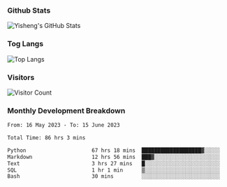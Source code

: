 ### Github Stats
![Yisheng's GitHub Stats](https://github-readme-stats-9qabuvhk1-gongyisheng.vercel.app/api?username=gongyisheng&count_private=true&show_icons=true)
### Tog Langs
![Top Langs](https://github-readme-stats-9qabuvhk1-gongyisheng.vercel.app/api/top-langs/?username=gongyisheng&layout=compact)
### Visitors
![Visitor Count](https://profile-counter.glitch.me/gongyisheng/count.svg)
### Monthly Development Breakdown
<!--START_SECTION:waka-->

```txt
From: 16 May 2023 - To: 15 June 2023

Total Time: 86 hrs 3 mins

Python                     67 hrs 18 mins  ███████████████████▓░░░░░   78.22 %
Markdown                   12 hrs 56 mins  ███▓░░░░░░░░░░░░░░░░░░░░░   15.04 %
Text                       3 hrs 27 mins   █░░░░░░░░░░░░░░░░░░░░░░░░   04.03 %
SQL                        1 hr 1 min      ▒░░░░░░░░░░░░░░░░░░░░░░░░   01.20 %
Bash                       30 mins         ░░░░░░░░░░░░░░░░░░░░░░░░░   00.60 %
```

<!--END_SECTION:waka-->
